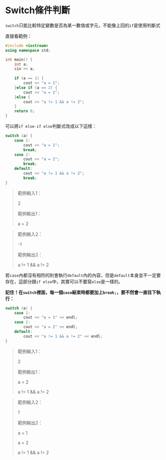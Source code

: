 # Switch條件判斷

`switch`只能比較特定變數是否為某一數值或字元，不能像上回的`if`是使用判斷式

直接看範例：

```cpp
#include <iostream>
using namespace std;

int main() {
    int a;
    cin >> a;
    
    if (a == 1) {
        cout << "a = 1";
    }else if (a == 2) {
        cout << "a = 2";
    }else {
        cout << "a != 1 && a != 2";
    }
    return 0;
}
```

可以將`if else-if else`判斷式改成以下這樣：

```cpp
switch (a) {
    case 1:
        cout << "a = 1";
        break;
    case 2:
        cout << "a = 2";
        break;
    default:
        cout << "a != 1 && a != 2";
        break;
}
```

> 範例輸入1：
>
> 2
>
> 範例輸出1：
>
> a = 2

> 範例輸入2：
>
> -1
>
> 範例輸出2：
>
> a != 1 && a != 2

若`case`內都沒有相符的則會執行`default`內的內容，但是`default`本身並不一定要存在，這部分跟`if else`中，其實可以不要寫`else`是一樣的。

**記住！在`switch`裡面，每一個`case`結束時都要加上`break;`，要不然會一直往下執行：**

```cpp
switch (a) {
    case 1:
        cout << "a = 1" << endl;
    case 2:
        cout << "a = 2" << endl;
    default:
        cout << "a != 1 && a != 2" << endl;
}
```

> 範例輸入1：
>
> 2
>
> 範例輸出1：
>
> a = 2
>
> a != 1 && a != 2

> 範例輸入2：
>
> 1
>
> 範例輸出2：
>
> a = 1
>
> a = 2
>
> a != 1 && a != 2

